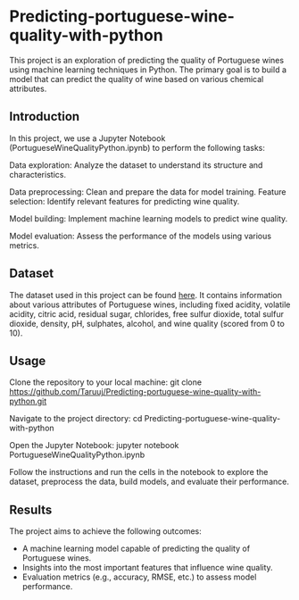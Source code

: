 # Predicting-portuguese-wine-quality-with-python
This project is an exploration of predicting the quality of Portuguese wines using machine learning techniques in Python. The primary goal is to build a model that can predict the quality of wine based on various chemical attributes.

## Introduction

In this project, we use a Jupyter Notebook (PortugueseWineQualityPython.ipynb) to perform the following tasks:

Data exploration: 
Analyze the dataset to understand its structure and characteristics.

Data preprocessing: 
Clean and prepare the data for model training.
Feature selection: Identify relevant features for predicting wine quality.

Model building: 
Implement machine learning models to predict wine quality.

Model evaluation: 
Assess the performance of the models using various metrics.

## Dataset

The dataset used in this project can be found [ here](https://archive.ics.uci.edu/dataset/186/wine+quality). It contains information about various attributes of Portuguese wines, including fixed acidity, volatile acidity, citric acid, residual sugar, chlorides, free sulfur dioxide, total sulfur dioxide, density, pH, sulphates, alcohol, and wine quality (scored from 0 to 10).

## Usage

Clone the repository to your local machine:
git clone https://github.com/Taruuj/Predicting-portuguese-wine-quality-with-python.git

Navigate to the project directory:
cd Predicting-portuguese-wine-quality-with-python

Open the Jupyter Notebook:
jupyter notebook PortugueseWineQualityPython.ipynb

Follow the instructions and run the cells in the notebook to explore the dataset, preprocess the data, build models, and evaluate their performance.

## Results

The project aims to achieve the following outcomes:

- A machine learning model capable of predicting the quality of Portuguese wines.
- Insights into the most important features that influence wine quality.
- Evaluation metrics (e.g., accuracy, RMSE, etc.) to assess model performance.
